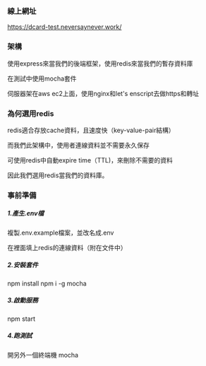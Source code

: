 ### 線上網址
https://dcard-test.neversaynever.work/

### 架構

使用express來當我們的後端框架，使用redis來當我們的暫存資料庫

在測試中使用mocha套件

伺服器架在aws ec2上面，使用nginx和let's enscript去做https和轉址

### 為何選用redis

redis適合存放cache資料，且速度快（key-value-pair結構）

而我們此架構中，使用者連線資料並不需要永久保存

可使用redis中自動expire time（TTL)，來刪除不需要的資料

因此我們選用redis當我們的資料庫。

### 事前準備
##### 1.產生.env檔

複製.env.example檔案，並改名成.env

在裡面填上redis的連線資料（附在文件中）

##### 2.安裝套件

npm install
npm i -g mocha

##### 3.啟動服務

npm start

##### 4.跑測試

開另外一個終端機
mocha